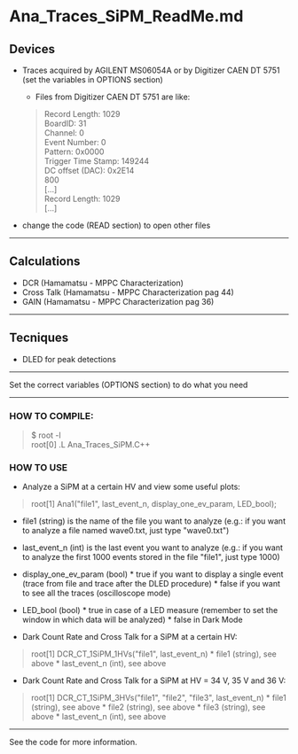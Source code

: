 # Ana_Traces_SiPM_ReadMe.md


## Devices


* Traces acquired by AGILENT MS06054A or by Digitizer CAEN DT 5751 (set the variables in OPTIONS section)
  * Files from Digitizer CAEN DT 5751 are like:
  >Record Length: 1029  
  >BoardID: 31  
  >Channel: 0  
  >Event Number: 0  
  >Pattern: 0x0000  
  >Trigger Time Stamp: 149244  
  >DC offset (DAC): 0x2E14  
  >800  
  >[...]  
  >Record Length: 1029  
  >[...]  

* change the code (READ section) to open other files

---

## Calculations


* DCR            (Hamamatsu - MPPC Characterization)
* Cross Talk     (Hamamatsu - MPPC Characterization pag 44)
* GAIN           (Hamamatsu - MPPC Characterization pag 36)

---

## Tecniques

* DLED for peak detections

---
Set the correct variables (OPTIONS section) to do what you need

---

### HOW TO COMPILE:
>$ root -l  
>root[0] .L Ana_Traces_SiPM.C++

### HOW TO USE
  * Analyze a SiPM at a certain HV and view some useful plots:
  > root[1] Ana1("file1", last_event_n, display_one_ev_param, LED_bool);  
   *   file1 (string) is the name of the file you want to analyze (e.g.: if you want to analyze a file named wave0.txt, just type "wave0.txt")
   *   last_event_n (int) is the last event you want to analyze (e.g.: if you want to analyze the first 1000 events stored in the file "file1", just type 1000)
   *   display_one_ev_param (bool)
     *  true if you want to display a single event (trace from file and trace after the DLED procedure)
     *  false if you want to see all the traces (oscilloscope mode)
   *   LED_bool (bool)
     *  true in case of a LED measure (remember to set the window in which data will be analyzed)
     *  false in Dark Mode

  * Dark Count Rate and Cross Talk for a SiPM at a certain HV:
  > root[1] DCR_CT_1SiPM_1HVs("file1", last_event_n)
    * file1 (string), see above 
    * last_event_n (int), see above

  * Dark Count Rate and Cross Talk for a SiPM at HV = 34 V, 35 V and 36 V:
  > root[1] DCR_CT_1SiPM_3HVs("file1", "file2", "file3", last_event_n)
    * file1 (string), see above
    * file2 (string), see above
    * file3 (string), see above
    * last_event_n (int), see above
---

See the code for more information.

